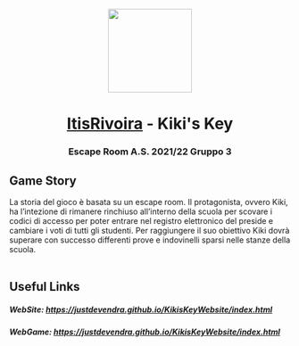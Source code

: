 <br>
<div align="center">
<!-- Title: -->
  <a href="https://github.com/itisrivoira/">
    <img src="https://raw.githubusercontent.com/itisrivoira/KikisKey/main/sitoWeb/assets/img/main/logo.png" height="150">
  </a>
  <h1><a href="https://github.com/itisrivoira/">ItisRivoira</a> - Kiki's Key</h1>

<!-- Short description: -->
  <h3>Escape Room A.S. 2021/22 Gruppo 3</h3>
</div>

## Game Story

La storia del gioco è basata su un escape room. Il protagonista, ovvero Kiki, ha l’intezione di rimanere rinchiuso all’interno della scuola per scovare i codici di accesso per poter entrare nel registro elettronico del preside e cambiare i voti di tutti gli studenti. Per raggiungere il suo obiettivo Kiki dovrà superare con successo differenti prove e indovinelli sparsi nelle stanze della scuola.
<br/><br/>

## Useful Links

<h5>WebSite: <a href="https://justdevendra.github.io/KikisKeyWebsite/index.html" target="_blank">https://justdevendra.github.io/KikisKeyWebsite/index.html</a></h5>
<h5>WebGame: <a href="https://justdevendra.github.io/KikisKeyWebGame/" target="_blank">https://justdevendra.github.io/KikisKeyWebsite/index.html</a></h5>




